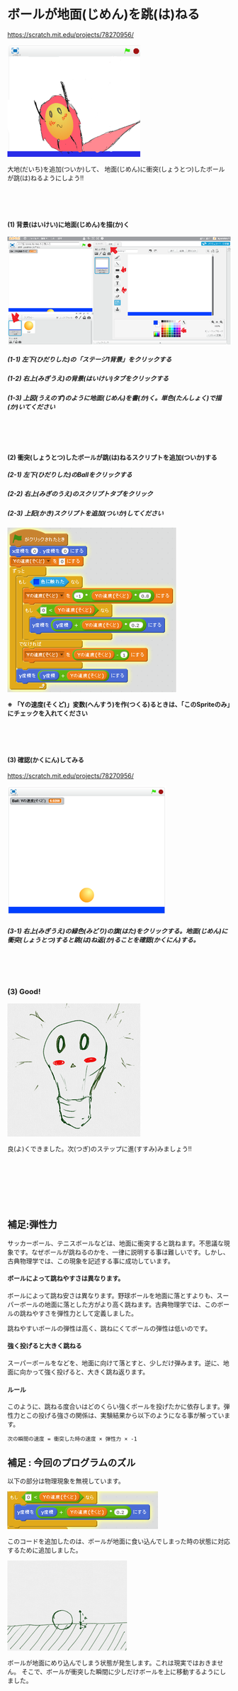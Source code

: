 # ボールが地面(じめん)を跳(は)ねる
https://scratch.mit.edu/projects/78270956/

![](about_s.png)

大地(だいち)を追加(ついか)して、
地面(じめん)に衝突(しょうとつ)したボールが跳(は)ねるようにしよう!!

<br>
<br>
<br>

#### (1) 背景(はいけい)に地面(じめん)を描(か)く
![](bouncing_001a.png)
##### (1-1) 左下(ひだりした)の「ステージ1背景」をクリックする
##### (1-2) 右上(みぎうえ)の背景(はいけい)タブをクリックする
##### (1-3) 上図(うえのず)のように地面(じめん)を書(か)く。単色(たんしょく)で描(か)いてください

<br>
<br>
<br>

#### (2) 衝突(しょうとつ)したボールが跳(は)ねるスクリプトを追加(ついか)する

##### (2-1) 左下(ひだりした)のBallをクリックする

##### (2-2) 右上(みぎのうえ)のスクリプトタブをクリック

##### (2-3) 上記(かき)スクリプトを追加(ついか)してください
![](bouncing_script_002.png)

**※ 「Yの速度(そくど)」変数(へんすう)を作(つくる)るときは、「このSpriteのみ」にチェックを入れてください**

<br>
<br>
<br>

#### (3) 確認(かくにん)してみる
https://scratch.mit.edu/projects/78270956/

![](bouncing_scratch_001.png)
##### (3-1) 右上(みぎうえ)の緑色(みどり)の旗(はた)をクリックする。地面(じめん)に衝突(しょうとつ)すると跳(は)ね返(か)ることを確認(かくにん)する。

<br>
<br>
<br>


### (3) Good!

![](../good.png)

良(よ)くできました。次(つぎ)のステップに進(すすみ)みましょう!!



<br>
<br>
<br>
<br>
<br>
<br>

## 補足:弾性力
サッカーボール、テニスボールなどは、地面に衝突すると跳ねます。不思議な現象です。なぜボールが跳ねるのかを、一律に説明する事は難しいです。しかし、古典物理学では、この現象を記述する事に成功しています。


#### ボールによって跳ねやすさは異なります。
ボールによって跳ね安さは異なります。野球ボールを地面に落とすよりも、スーパーボールの地面に落とした方がより高く跳ねます。古典物理学では、このボールの跳ねやすさを弾性力として定義しました。

跳ねやすいボールの弾性は高く、跳ねにくてボールの弾性は低いのです。

#### 強く投げると大きく跳ねる
 スーパーボールをなどを、地面に向けて落とすと、少しだけ弾みます。逆に、地面に向かって強く投げると、大きく跳ね返ります。
 
#### ルール
 このように、跳ねる度合いはどのくらい強くボールを投げたかに依存します。弾性力とこの投げる強さの関係は、実験結果から以下のようになる事が解っています。

```
次の瞬間の速度 = 衝突した時の速度 × 弾性力 × -1
```

## 補足 : 今回のプログラムのズル

以下の部分は物理現象を無視しています。

![](bouncing_script_002a.png)

このコードを追加したのは、ボールが地面に食い込んでしまった時の状態に対応するために追加しました。


![](bouncingball_001f.png)

ボールが地面にめり込んでしまう状態が発生します。これは現実ではおきません。
そこで、ボールが衝突した瞬間に少しだけボールを上に移動するようにしました。



